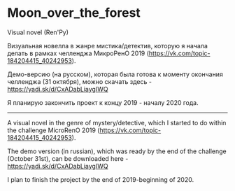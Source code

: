 # Moon_over_the_forest
Visual novel (Ren'Py)

Визуальная новелла в жанре мистика/детектив, которую я начала делать в рамках челленджа МикроРенО 2019 (https://vk.com/topic-184204415_40242953).

Демо-версию (на русском), которая была готова к моменту окончания челленджа (31 октября), можно скачать здесь - https://yadi.sk/d/CxADabLiaygIWQ

Я планирую закончить проект к концу 2019 - началу 2020 года.

_____________________________________________________________

A visual novel in the genre of mystery/detective, which I started to do within the challenge MicroRenO 2019 (https://vk.com/topic-184204415_40242953).

The demo version (in russian), which was ready by the end of the challenge (October 31st), can be downloaded here - https://yadi.sk/d/CxADabLiaygIWQ

I plan to finish the project by the end of 2019-beginning of 2020.

